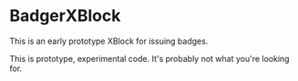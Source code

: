 BadgerXBlock
===========

This is an early prototype XBlock for issuing badges. 

This is prototype, experimental code. It's probably not what you're
looking for.